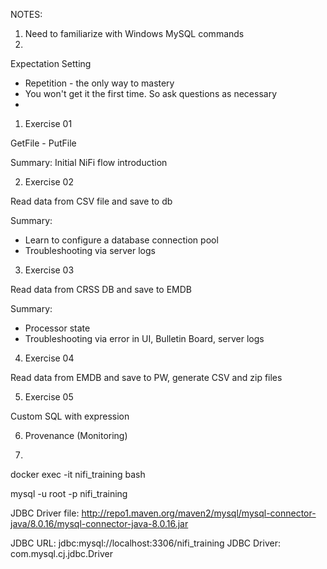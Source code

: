 NOTES:
1. Need to familiarize with Windows MySQL commands
2. 


Expectation Setting
- Repetition - the only way to mastery
- You won't get it the first time. So ask questions as necessary
- 


1. Exercise 01

GetFile - PutFile


Summary:
Initial NiFi flow introduction



2. Exercise 02

Read data from CSV file and save to db

Summary:
- Learn to configure a database connection pool
- Troubleshooting via server logs



3. Exercise 03

Read data from CRSS DB and save to EMDB

Summary:
- Processor state
- Troubleshooting via error in UI, Bulletin Board, server logs


4. Exercise 04

Read data from EMDB and save to PW, generate CSV and zip files


5. Exercise 05

Custom SQL with expression


6. Provenance (Monitoring)

7. 


docker exec -it nifi_training bash

mysql -u root -p nifi_training


JDBC Driver file: http://repo1.maven.org/maven2/mysql/mysql-connector-java/8.0.16/mysql-connector-java-8.0.16.jar

JDBC URL: jdbc:mysql://localhost:3306/nifi_training
JDBC Driver: com.mysql.cj.jdbc.Driver


